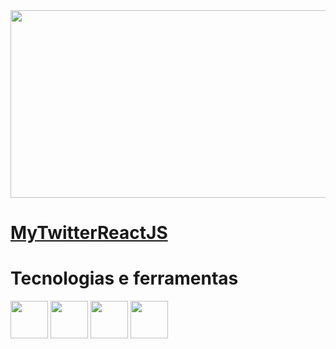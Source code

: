 <img src="https://images.pexels.com/photos/4198370/pexels-photo-4198370.jpeg?auto=compress&cs=tinysrgb&w=1260&h=750&dpr=1" height="300" width="1000"/>


# [MyTwitterReactJS](/mytwitter/)


# Tecnologias e ferramentas

<div>
    <img src="https://user-images.githubusercontent.com/74038190/212257468-1e9a91f1-b626-4baa-b15d-5c385dfa7ed2.gif" height=60 />
    <img src="https://user-images.githubusercontent.com/74038190/212257465-7ce8d493-cac5-494e-982a-5a9deb852c4b.gif" height=60 />
    <img src="https://user-images.githubusercontent.com/74038190/212257467-871d32b7-e401-42e8-a166-fcfd7baa4c6b.gif" height=60 />
    <img src="https://user-images.githubusercontent.com/74038190/238200426-29fd6286-4e7b-4d6c-818f-c4765d5e39a9.gif" height=60>
</div>

<img>